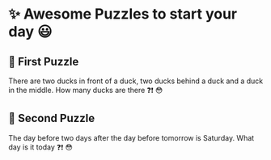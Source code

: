 
# ✨ Awesome Puzzles to start your day 😃


## 🔸 First Puzzle 

There are two ducks in front of a duck, two ducks behind a duck and a duck in the middle. How many ducks are there ❓❗ 😳

## 🔸 Second Puzzle 

The day before two days after the day before tomorrow is Saturday. What day is it today ❓❗ 😳
